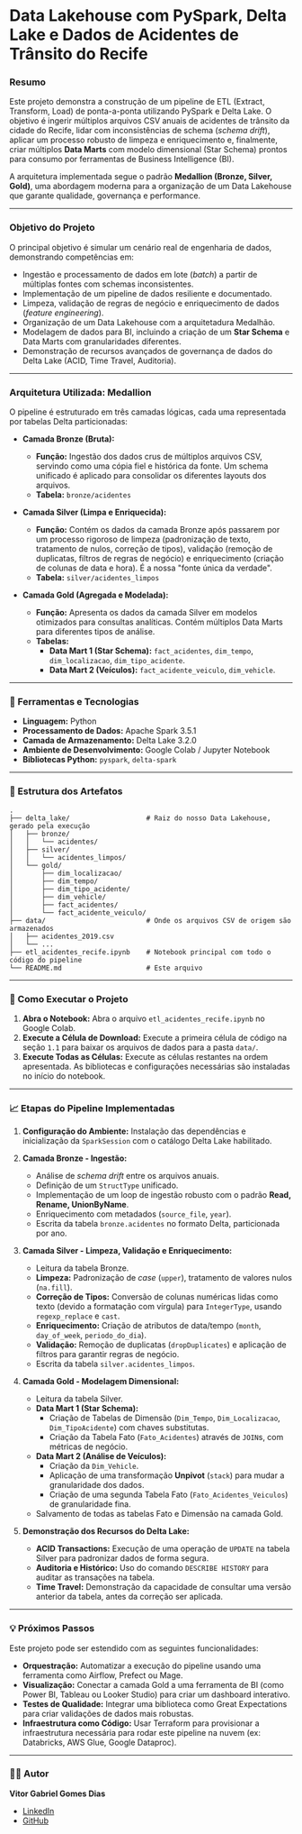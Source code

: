 # Data Lakehouse com PySpark, Delta Lake e Dados de Acidentes de Trânsito do Recife

### Resumo

Este projeto demonstra a construção de um pipeline de ETL (Extract, Transform, Load) de ponta-a-ponta utilizando PySpark e Delta Lake. O objetivo é ingerir múltiplos arquivos CSV anuais de acidentes de trânsito da cidade do Recife, lidar com inconsistências de schema (*schema drift*), aplicar um processo robusto de limpeza e enriquecimento e, finalmente, criar múltiplos **Data Marts** com modelo dimensional (Star Schema) prontos para consumo por ferramentas de Business Intelligence (BI).

A arquitetura implementada segue o padrão **Medallion (Bronze, Silver, Gold)**, uma abordagem moderna para a organização de um Data Lakehouse que garante qualidade, governança e performance.

-----

### Objetivo do Projeto

O principal objetivo é simular um cenário real de engenharia de dados, demonstrando competências em:

* Ingestão e processamento de dados em lote (*batch*) a partir de múltiplas fontes com schemas inconsistentes.
* Implementação de um pipeline de dados resiliente e documentado.
* Limpeza, validação de regras de negócio e enriquecimento de dados (*feature engineering*).
* Organização de um Data Lakehouse com a arquitetadura Medalhão.
* Modelagem de dados para BI, incluindo a criação de um **Star Schema** e Data Marts com granularidades diferentes.
* Demonstração de recursos avançados de governança de dados do Delta Lake (ACID, Time Travel, Auditoria).

-----

### Arquitetura Utilizada: Medallion

O pipeline é estruturado em três camadas lógicas, cada uma representada por tabelas Delta particionadas:

* **Camada Bronze (Bruta):**
    * **Função:** Ingestão dos dados crus de múltiplos arquivos CSV, servindo como uma cópia fiel e histórica da fonte. Um schema unificado é aplicado para consolidar os diferentes layouts dos arquivos.
    * **Tabela:** `bronze/acidentes`

* **Camada Silver (Limpa e Enriquecida):**
    * **Função:** Contém os dados da camada Bronze após passarem por um processo rigoroso de limpeza (padronização de texto, tratamento de nulos, correção de tipos), validação (remoção de duplicatas, filtros de regras de negócio) e enriquecimento (criação de colunas de data e hora). É a nossa "fonte única da verdade".
    * **Tabela:** `silver/acidentes_limpos`

* **Camada Gold (Agregada e Modelada):**
    * **Função:** Apresenta os dados da camada Silver em modelos otimizados para consultas analíticas. Contém múltiplos Data Marts para diferentes tipos de análise.
    * **Tabelas:**
        * **Data Mart 1 (Star Schema):** `fact_acidentes`, `dim_tempo`, `dim_localizacao`, `dim_tipo_acidente`.
        * **Data Mart 2 (Veículos):** `fact_acidente_veiculo`, `dim_vehicle`.

-----

### 🔨 Ferramentas e Tecnologias

* **Linguagem:** Python
* **Processamento de Dados:** Apache Spark 3.5.1
* **Camada de Armazenamento:** Delta Lake 3.2.0
* **Ambiente de Desenvolvimento:** Google Colab / Jupyter Notebook
* **Bibliotecas Python:** `pyspark`, `delta-spark`

-----

### 📂 Estrutura dos Artefatos

```
.
├── delta_lake/                   # Raiz do nosso Data Lakehouse, gerado pela execução
│   ├── bronze/
│   │   └── acidentes/
│   ├── silver/
│   │   └── acidentes_limpos/
│   └── gold/
│       ├── dim_localizacao/
│       ├── dim_tempo/
│       ├── dim_tipo_acidente/
│       ├── dim_vehicle/
│       ├── fact_acidentes/
│       └── fact_acidente_veiculo/
├── data/                         # Onde os arquivos CSV de origem são armazenados
│   ├── acidentes_2019.csv
│   └── ...
├── etl_acidentes_recife.ipynb    # Notebook principal com todo o código do pipeline
└── README.md                     # Este arquivo
```

-----

### 🚀 Como Executar o Projeto

1.  **Abra o Notebook:** Abra o arquivo `etl_acidentes_recife.ipynb` no Google Colab.
2.  **Execute a Célula de Download:** Execute a primeira célula de código na seção `1.1` para baixar os arquivos de dados para a pasta `data/`.
3.  **Execute Todas as Células:** Execute as células restantes na ordem apresentada. As bibliotecas e configurações necessárias são instaladas no início do notebook.

-----

### 📈 Etapas do Pipeline Implementadas

1.  **Configuração do Ambiente:** Instalação das dependências e inicialização da `SparkSession` com o catálogo Delta Lake habilitado.

2.  **Camada Bronze - Ingestão:**
    * Análise de *schema drift* entre os arquivos anuais.
    * Definição de um `StructType` unificado.
    * Implementação de um loop de ingestão robusto com o padrão **Read, Rename, UnionByName**.
    * Enriquecimento com metadados (`source_file`, `year`).
    * Escrita da tabela `bronze.acidentes` no formato Delta, particionada por ano.

3.  **Camada Silver - Limpeza, Validação e Enriquecimento:**
    * Leitura da tabela Bronze.
    * **Limpeza:** Padronização de *case* (`upper`), tratamento de valores nulos (`na.fill`).
    * **Correção de Tipos:** Conversão de colunas numéricas lidas como texto (devido a formatação com vírgula) para `IntegerType`, usando `regexp_replace` e `cast`.
    * **Enriquecimento:** Criação de atributos de data/tempo (`month`, `day_of_week`, `periodo_do_dia`).
    * **Validação:** Remoção de duplicatas (`dropDuplicates`) e aplicação de filtros para garantir regras de negócio.
    * Escrita da tabela `silver.acidentes_limpos`.

4.  **Camada Gold - Modelagem Dimensional:**
    * Leitura da tabela Silver.
    * **Data Mart 1 (Star Schema):**
        * Criação de Tabelas de Dimensão (`Dim_Tempo`, `Dim_Localizacao`, `Dim_TipoAcidente`) com chaves substitutas.
        * Criação da Tabela Fato (`Fato_Acidentes`) através de `JOIN`s, com métricas de negócio.
    * **Data Mart 2 (Análise de Veículos):**
        * Criação da `Dim_Vehicle`.
        * Aplicação de uma transformação **Unpivot** (`stack`) para mudar a granularidade dos dados.
        * Criação de uma segunda Tabela Fato (`Fato_Acidentes_Veiculos`) de granularidade fina.
    * Salvamento de todas as tabelas Fato e Dimensão na camada Gold.

5.  **Demonstração dos Recursos do Delta Lake:**
    * **ACID Transactions:** Execução de uma operação de `UPDATE` na tabela Silver para padronizar dados de forma segura.
    * **Auditoria e Histórico:** Uso do comando `DESCRIBE HISTORY` para auditar as transações na tabela.
    * **Time Travel:** Demonstração da capacidade de consultar uma versão anterior da tabela, antes da correção ser aplicada.

-----

### 💡 Próximos Passos

Este projeto pode ser estendido com as seguintes funcionalidades:

* **Orquestração:** Automatizar a execução do pipeline usando uma ferramenta como Airflow, Prefect ou Mage.
* **Visualização:** Conectar a camada Gold a uma ferramenta de BI (como Power BI, Tableau ou Looker Studio) para criar um dashboard interativo.
* **Testes de Qualidade:** Integrar uma biblioteca como Great Expectations para criar validações de dados mais robustas.
* **Infraestrutura como Código:** Usar Terraform para provisionar a infraestrutura necessária para rodar este pipeline na nuvem (ex: Databricks, AWS Glue, Google Dataproc).

-----

### 👨‍💻 Autor

**Vitor Gabriel Gomes Dias**

* [LinkedIn](https://www.linkedin.com/in/vggd/)
* [GitHub](https://github.com/vggd18)
